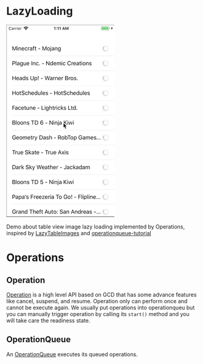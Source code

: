 # LazyLoading

![lazy_loading](./lazy_loading.gif)

Demo about table view image lazy loading implemented by Operations, inspired by [LazyTableImages](https://developer.apple.com/library/archive/samplecode/LazyTableImages/Introduction/Intro.html#//apple_ref/doc/uid/DTS40009394-Intro-DontLinkElementID_2) and [operationqueue-tutorial](https://www.raywenderlich.com/5293-operation-and-operationqueue-tutorial-in-swift) 

# Operations
## Operation
[Operation](https://developer.apple.com/documentation/foundation/operation) is a high level API based on GCD that has some advance features like cancel, suspend, and resume.
Operation only can perform once and cannot be execute again.
We usually put operations into operationqueu but you can manually trigger operation by calling its `start()` method and you will take care the readiness state.
## OperationQueue
An [OperationQueue](https://developer.apple.com/documentation/foundation/operationqueue) executes its queued operations.
